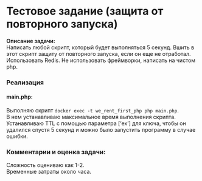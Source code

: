 # Тестовое задание (защита от повторного запуска)

**Описание задачи:**  
Написать любой скрипт, который будет выполняться 5 секунд.
Вшить в этот скрипт защиту от повторного запуска, если он еще не отработал.
Использовать Redis. Не использовать фреймворки, написать на чистом php.

### Реализация

#### main.php:

Выполняю скрипт ``docker exec -t we_rent_first_php php main.php``.  
В нем устанавливаю максимальное время выполнения скрипта.
Устанавливаю TTL с помощью параметра [‘ex’] для ключа, чтобы он удалился спустя 5 секунд и можно было запустить программу в случае ошибки.

### Комментарии и оценка задачи:

Сложность оцениваю как 1-2.  
Временные затраты около часа.
